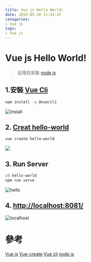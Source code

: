 ```yaml
---
title: Vue js Hello World!
date: 2019-05-20 11:41:47
categories:
- Vue js 
tags:
- Vue js
---
```


# Vue js Hello World!

> 記得先安裝 [node js](https://nodejs.org/en/)

## 1.安裝 [Vue Cli](https://cli.vuejs.org/guide/installation.html)

```bash
npm install -g @vue/cli
```

![install](https://i.imgur.com/9BA3FgD.png)

## 2. [Creat hello-world](https://cli.vuejs.org/guide/creating-a-project.html#vue-create)

```bash
vue create hello-world
```

![](https://i.imgur.com/hIAruHf.png)

## 3. Run Server

```bash
cd hello-world
npm run serve
```

![hello](https://i.imgur.com/fxckdrA.png)

## 4. <http://localhost:8081/>

![localhost](https://i.imgur.com/Ue0UbN9.png)



# 參考
[Vue js](https://vuejs.org/)
[Vue-create](https://cli.vuejs.org/guide/creating-a-project.html#vue-create)
[Vue cli](https://cli.vuejs.org/guide/installation.html)
[node js](https://nodejs.org/en/)